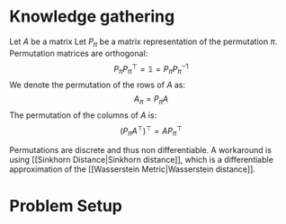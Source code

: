 # Knowledge gathering
Let $A$ be a matrix
Let $P_\pi$ be a matrix representation of the permutation $\pi$.
Permutation matrices are orthogonal:
$$
P_\pi P_\pi^\top = \mathbb{1} = P_\pi P_\pi^{-1}
$$
We denote the permutation of the rows of $A$ as:
$$
A_\pi=P_\pi A
$$
The permutation of the columns of $A$ is:
$$
(P_\pi A^\top)^\top = A P_\pi^\top 
$$

Permutations are discrete and thus non differentiable.
A workaround is using [[Sinkhorn Distance|Sinkhorn distance]], which is a differentiable approximation of the [[Wasserstein Metric|Wasserstein distance]].

# Problem Setup
